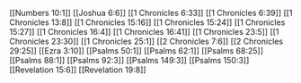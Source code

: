 [[Numbers 10:1]]
[[Joshua 6:6]]
[[1 Chronicles 6:33]]
[[1 Chronicles 6:39]]
[[1 Chronicles 13:8]]
[[1 Chronicles 15:16]]
[[1 Chronicles 15:24]]
[[1 Chronicles 15:27]]
[[1 Chronicles 16:4]]
[[1 Chronicles 16:41]]
[[1 Chronicles 23:5]]
[[1 Chronicles 23:30]]
[[1 Chronicles 25:1]]
[[2 Chronicles 7:6]]
[[2 Chronicles 29:25]]
[[Ezra 3:10]]
[[Psalms 50:1]]
[[Psalms 62:1]]
[[Psalms 68:25]]
[[Psalms 88:1]]
[[Psalms 92:3]]
[[Psalms 149:3]]
[[Psalms 150:3]]
[[Revelation 15:6]]
[[Revelation 19:8]]
